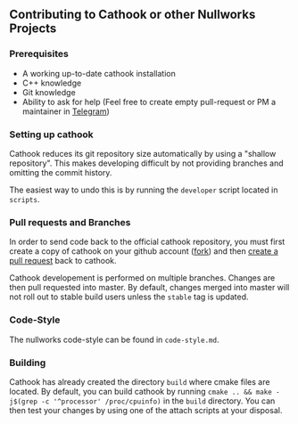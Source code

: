## Contributing to Cathook or other Nullworks Projects

### Prerequisites

- A working up-to-date cathook installation
- C++ knowledge
- Git knowledge
- Ability to ask for help (Feel free to create empty pull-request or PM a maintainer in [Telegram](https://t.me/nullworks))

### Setting up cathook

Cathook reduces its git repository size automatically by using a "shallow repository". This makes developing difficult by not providing branches and omitting the commit history.

The easiest way to undo this is by running the `developer` script located in `scripts`.

### Pull requests and Branches

In order to send code back to the official cathook repository, you must first create a copy of cathook on your github account ([fork](https://help.github.com/articles/creating-a-pull-request-from-a-fork/)) and then [create a pull request](https://help.github.com/articles/creating-a-pull-request-from-a-fork/) back to cathook.

Cathook developement is performed on multiple branches. Changes are then pull requested into master. By default, changes merged into master will not roll out to stable build users unless the `stable` tag is updated.

### Code-Style

The nullworks code-style can be found in `code-style.md`.

### Building

Cathook has already created the directory `build` where cmake files are located. By default, you can build cathook by running `cmake .. && make -j$(grep -c '^processor' /proc/cpuinfo)` in the `build` directory. You can then test your changes by using one of the attach scripts at your disposal.
